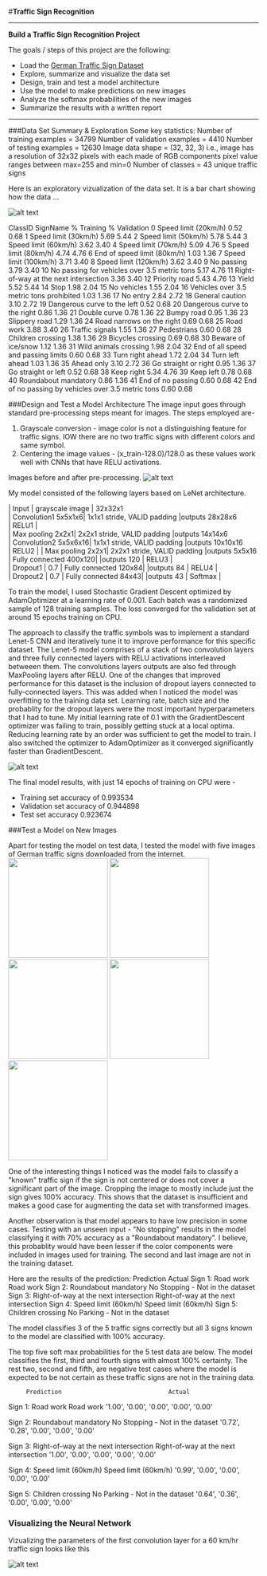 #**Traffic Sign Recognition** 

---

**Build a Traffic Sign Recognition Project**

The goals / steps of this project are the following:
* Load the [German Traffic Sign Dataset](http://benchmark.ini.rub.de/?section=gtsrb&subsection=dataset)
* Explore, summarize and visualize the data set
* Design, train and test a model architecture
* Use the model to make predictions on new images
* Analyze the softmax probabilities of the new images
* Summarize the results with a written report

[//]: # (Image References)

[image1]: ./images/german_1.jpg "Visualization"
[image2]: ./examples/grayscale.jpg "Grayscaling"
[image3]: ./examples/random_noise.jpg "Random Noise"
[image4]: ./images/german_1.jpg "Traffic Sign 1"
[image5]: ./images/german_2.jpg "Traffic Sign 2"
[image6]: ./images/german_3.jpg "Traffic Sign 3"
[image7]: ./images/german_4.jpg "Traffic Sign 4"
[image8]: ./images/german_5.jpg "Traffic Sign 5"


---

###Data Set Summary & Exploration
Some key  statistics:
  Number of training examples = 34799
  Number of validation examples = 4410
  Number of testing examples = 12630
  Image data shape = (32, 32, 3) i.e., image has a resolution of 32x32 pixels with each made of RGB components
  pixel value ranges between max=255 and  min=0
  Number of classes = 43 unique traffic signs

Here is an exploratory vizualization of the data set. It is a bar chart showing how the data ...

![alt text](https://raw.githubusercontent.com/dhnkrn/Traffic-Sign-Classifier/master/images/label_distribution.png)


ClassID SignName                                                % Training  % Validation
0       Speed limit (20km/h)                                     0.52       0.68
1       Speed limit (30km/h)                                     5.69       5.44
2       Speed limit (50km/h)                                     5.78       5.44
3       Speed limit (60km/h)                                     3.62       3.40
4       Speed limit (70km/h)                                     5.09       4.76
5       Speed limit (80km/h)                                     4.74       4.76
6       End of speed limit (80km/h)                              1.03       1.36
7       Speed limit (100km/h)                                    3.71       3.40
8       Speed limit (120km/h)                                    3.62       3.40
9       No passing                                               3.79       3.40
10      No passing for vehicles over 3.5 metric tons             5.17       4.76
11      Right-of-way at the next intersection                    3.36       3.40
12      Priority road                                            5.43       4.76
13      Yield                                                    5.52       5.44
14      Stop                                                     1.98       2.04
15      No vehicles                                              1.55       2.04
16      Vehicles over 3.5 metric tons prohibited                 1.03       1.36
17      No entry                                                 2.84       2.72
18      General caution                                          3.10       2.72
19      Dangerous curve to the left                              0.52       0.68
20      Dangerous curve to the right                             0.86       1.36
21      Double curve                                             0.78       1.36
22      Bumpy road                                               0.95       1.36
23      Slippery road                                            1.29       1.36
24      Road narrows on the right                                0.69       0.68
25      Road work                                                3.88       3.40
26      Traffic signals                                          1.55       1.36
27      Pedestrians                                              0.60       0.68
28      Children crossing                                        1.38       1.36
29      Bicycles crossing                                        0.69       0.68
30      Beware of ice/snow                                       1.12       1.36
31      Wild animals crossing                                    1.98       2.04
32      End of all speed and passing limits                      0.60       0.68
33      Turn right ahead                                         1.72       2.04
34      Turn left ahead                                          1.03       1.36
35      Ahead only                                               3.10       2.72
36      Go straight or right                                     0.95       1.36
37      Go straight or left                                      0.52       0.68
38      Keep right                                               5.34       4.76
39      Keep left                                                0.78       0.68
40      Roundabout mandatory                                     0.86       1.36
41      End of no passing                                        0.60       0.68
42      End of no passing by vehicles over 3.5 metric tons       0.60       0.68

###Design and Test a Model Architecture
The image input goes through standard pre-processing steps meant for images. The steps employed are-
1. Grayscale conversion - image color is not a distinguishing feature for traffic signs. IOW there are no two traffic signs with different colors and same symbol.
2. Centering the image values -  (x_train-128.0)/128.0 as these values work well with CNNs that have RELU activations.

Images before and after pre-processing.
![alt text](https://raw.githubusercontent.com/dhnkrn/Traffic-Sign-Classifier/master/images/before.png)

My model consisted of the following layers based on LeNet architecture.

| Input         	        	| grayscale image   						    |        32x32x1          	 
| Convolution1     5x5x1x6| 1x1x1 stride, VALID padding |outputs 28x28x6 	 
| RELU1				               |			
| Max pooling	      	2x2x1| 2x2x1 stride, VALID padding |outputs 14x14x6 			
| Convolution2 	  5x5x6x16| 1x1x1 stride, VALID padding |outputs 10x10x16			
| RELU2			               	|
| Max pooling	      	2x2x1| 2x2x1 stride, VALID padding |outputs 5x5x16
| Fully connected 	400x120|                             |outputs 120
| RELU3				               |			
| Dropout1                | 0.7
| Fully connected 	 120x84|                             |outputs 84
| RELU4			               	|			
| Dropout2                | 0.7
| Fully connected				84x43|                             |outputs 43
| Softmax               		|

To train the model, I used Stochastic Gradient Descent optimized by AdamOptimizer at a learning rate of 0.001. Each batch was a randomized sample of 128 training samples. The loss converged for the validation set at around 15 epochs training on CPU.

The approach to classify the traffic symbols was to implement a standard Lenet-5 CNN and iteratively tune it to improve performance for this specific dataset. The Lenet-5 model comprises of a stack of two convolution layers and three fully connected layers with RELU activations interleaved betweeen them. The convolutions layers outputs are also fed through MaxPooling layers after RELU. One of the changes that improved performance for this dataset is the inclusion of dropout layers connected to fully-connected layers. This was added when I noticed the model was overfitting to the training data set. Learning rate, batch size and the probablity for the dropout layers were the most important hyperparameters that I had to tune. My initial learning rate of 0.1 with the GradientDescent optimizer was failing to train, possibly getting stuck at a local optima. Reducing learning rate by an order was sufficient to get the model to train. I also switched the optimizer to AdamOptimizer as it converged significantly faster than GradientDescent. 

![alt text](https://raw.githubusercontent.com/dhnkrn/Traffic-Sign-Classifier/master/images/accuracy_loss.png)


The final model results, with just 14 epochs of training on CPU were - 
* Training set accuracy of 0.993534
* Validation set accuracy of  0.944898
* Test set accuracy 0.923674 

###Test a Model on New Images

Apart for testing the model on test data, I tested the model with five images of German traffic signs downloaded from the internet.
<img src="https://raw.githubusercontent.com/dhnkrn/Traffic-Sign-Classifier/master/images/german_1.jpg" width="200" height="200" />
<img src="https://raw.githubusercontent.com/dhnkrn/Traffic-Sign-Classifier/master/images/german_2.jpg" width="200" height="200" />
<img src="https://raw.githubusercontent.com/dhnkrn/Traffic-Sign-Classifier/master/images/german_3.jpg" width="200" height="200" />
<img src="https://raw.githubusercontent.com/dhnkrn/Traffic-Sign-Classifier/master/images/german_4.jpg" width="200" height="200" />
<img src="https://raw.githubusercontent.com/dhnkrn/Traffic-Sign-Classifier/master/images/german_5.jpg" width="200" height="200" />


One of the interesting things I noticed was the model fails to classify a "known" traffic sign if the sign is not centered  or does not cover a significant part of the image. Cropping the image to mostly include just the sign gives 100% accuracy. This shows that the dataset is insufficient and makes a good case for augmenting the data set with transformed images.

Another observation is that model appears to have low precision in some cases. Testing with an unseen input - "No stopping"
results in the model classifying it with 70% accuracy as a "Roundabout mandatory". I believe, this probablity would have been lesser if the color components were included in images used for training.
The second and last image are not in the training dataset. 

Here are the results of the prediction:
        Prediction                              Actual
Sign 1: Road work                               Road work
Sign 2: Roundabout mandatory                    No Stopping - Not in the dataset
Sign 3: Right-of-way at the next intersection   Right-of-way at the next intersection
Sign 4: Speed limit (60km/h)                    Speed limit (60km/h)
Sign 5: Children crossing                       No Parking - Not in the dataset

The model classifies 3 of the 5 traffic signs correctly but all 3 signs known to the model are classified with 100% accuracy.

The top five soft max probabilities for the 5 test data are below. The model classifies the first, third and fourth signs with almost 100% certainty. The rest two, second and fifth, are negative test cases where the model is expected to be not certain as these traffic signs are not in the training data.

         Prediction                              Actual
Sign 1: Road work                               Road work                             '1.00', '0.00', '0.00', '0.00', '0.00'

Sign 2: Roundabout mandatory                    No Stopping - Not in the dataset      '0.72', '0.28', '0.00', '0.00', '0.00'

Sign 3: Right-of-way at the next intersection   Right-of-way at the next intersection '1.00', '0.00', '0.00', '0.00', '0.00'

Sign 4: Speed limit (60km/h)                    Speed limit (60km/h)                  '0.99', '0.00', '0.00', '0.00', '0.00'

Sign 5: Children crossing                       No Parking - Not in the dataset       '0.64', '0.36', '0.00', '0.00', '0.00'


### Visualizing the Neural Network
Vizualizing the parameters of the first convolution layer for a 60 km/hr traffic sign looks like this 

![alt text](https://raw.githubusercontent.com/dhnkrn/Traffic-Sign-Classifier/master/images/60_1.png)

